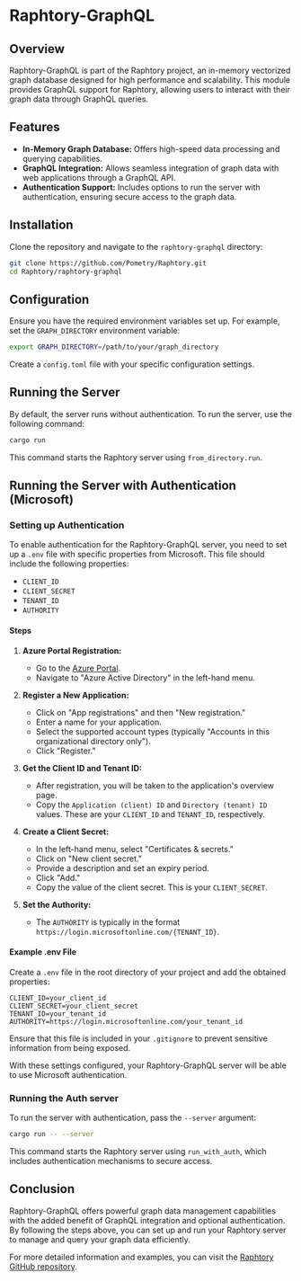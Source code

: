 
# Raphtory-GraphQL

## Overview

Raphtory-GraphQL is part of the Raphtory project, an in-memory vectorized graph database designed for high performance and scalability. This module provides GraphQL support for Raphtory, allowing users to interact with their graph data through GraphQL queries.

## Features

- **In-Memory Graph Database:** Offers high-speed data processing and querying capabilities.
- **GraphQL Integration:** Allows seamless integration of graph data with web applications through a GraphQL API.
- **Authentication Support:** Includes options to run the server with authentication, ensuring secure access to the graph data.

## Installation

Clone the repository and navigate to the `raphtory-graphql` directory:
```bash
git clone https://github.com/Pometry/Raphtory.git
cd Raphtory/raphtory-graphql
```

## Configuration

Ensure you have the required environment variables set up. For example, set the `GRAPH_DIRECTORY` environment variable:
```bash
export GRAPH_DIRECTORY=/path/to/your/graph_directory
```

Create a `config.toml` file with your specific configuration settings.

## Running the Server

By default, the server runs without authentication. To run the server, use the following command:
```bash
cargo run
```

This command starts the Raphtory server using `from_directory.run`.

## Running the Server with Authentication (Microsoft)

### Setting up Authentication

To enable authentication for the Raphtory-GraphQL server, you need to set up a `.env` file with specific properties from Microsoft. This file should include the following properties:

- `CLIENT_ID`
- `CLIENT_SECRET`
- `TENANT_ID`
- `AUTHORITY`

#### Steps 

1. **Azure Portal Registration:**
    - Go to the [Azure Portal](https://portal.azure.com/).
    - Navigate to "Azure Active Directory" in the left-hand menu.

2. **Register a New Application:**
    - Click on "App registrations" and then "New registration."
    - Enter a name for your application.
    - Select the supported account types (typically "Accounts in this organizational directory only").
    - Click "Register."

3. **Get the Client ID and Tenant ID:**
    - After registration, you will be taken to the application's overview page.
    - Copy the `Application (client) ID` and `Directory (tenant) ID` values. These are your `CLIENT_ID` and `TENANT_ID`, respectively.

4. **Create a Client Secret:**
    - In the left-hand menu, select "Certificates & secrets."
    - Click on "New client secret."
    - Provide a description and set an expiry period.
    - Click "Add."
    - Copy the value of the client secret. This is your `CLIENT_SECRET`.

5. **Set the Authority:**
    - The `AUTHORITY` is typically in the format `https://login.microsoftonline.com/{TENANT_ID}`.

#### Example .env File

Create a `.env` file in the root directory of your project and add the obtained properties:

```env
CLIENT_ID=your_client_id
CLIENT_SECRET=your_client_secret
TENANT_ID=your_tenant_id
AUTHORITY=https://login.microsoftonline.com/your_tenant_id
```

Ensure that this file is included in your `.gitignore` to prevent sensitive information from being exposed.

With these settings configured, your Raphtory-GraphQL server will be able to use Microsoft authentication.

### Running the Auth server

To run the server with authentication, pass the `--server` argument:
```bash
cargo run -- --server
```

This command starts the Raphtory server using `run_with_auth`, which includes authentication mechanisms to secure access.




## Conclusion

Raphtory-GraphQL offers powerful graph data management capabilities with the added benefit of GraphQL integration and optional authentication. By following the steps above, you can set up and run your Raphtory server to manage and query your graph data efficiently.

For more detailed information and examples, you can visit the [Raphtory GitHub repository](https://github.com/Pometry/Raphtory/tree/feature/gql-auth/raphtory-graphql).
